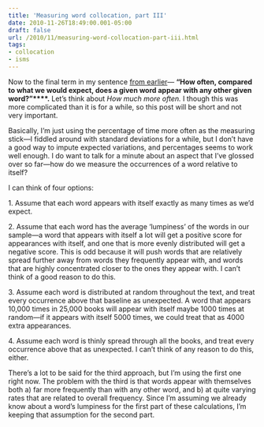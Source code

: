 ```yaml
---
title: 'Measuring word collocation, part III'
date: 2010-11-26T18:49:00.001-05:00
draft: false
url: /2010/11/measuring-word-collocation-part-iii.html
tags: 
- collocation
- isms
---
```


 <!-- /\* Font Definitions \*/ @font-face {font-family:Times; panose-1:2 0 5 0 0 0 0 0 0 0; mso-font-charset:0; mso-generic-font-family:auto; mso-font-pitch:variable; mso-font-signature:3 0 0 0 1 0;} @font-face {font-family:Cambria; panose-1:2 4 5 3 5 4 6 3 2 4; mso-font-charset:0; mso-generic-font-family:auto; mso-font-pitch:variable; mso-font-signature:3 0 0 0 1 0;} @font-face {font-family:"Trebuchet MS"; panose-1:2 11 6 3 2 2 2 2 2 4; mso-font-charset:0; mso-generic-font-family:auto; mso-font-pitch:variable; mso-font-signature:3 0 0 0 1 0;} /\* Style Definitions \*/ p.MsoNormal, li.MsoNormal, div.MsoNormal {mso-style-parent:""; margin-top:0in; margin-right:0in; margin-bottom:10.0pt; margin-left:0in; mso-pagination:widow-orphan; font-size:12.0pt; font-family:"Times New Roman"; mso-ascii-font-family:Cambria; mso-ascii-theme-font:minor-latin; mso-fareast-font-family:Cambria; mso-fareast-theme-font:minor-latin; mso-hansi-font-family:Cambria; mso-hansi-theme-font:minor-latin; mso-bidi-font-family:"Times New Roman"; mso-bidi-theme-font:minor-bidi;} span.apple-style-span {mso-style-name:apple-style-span;} @page Section1 {size:8.5in 11.0in; margin:1.0in 1.25in 1.0in 1.25in; mso-header-margin:.5in; mso-footer-margin:.5in; mso-paper-source:0;} div.Section1 {page:Section1;} -->   

Now to the final term in my sentence [from earlier](http://sappingattention.blogspot.com/2010/11/links-between-words.html#more)—  **“How often, compared to what we would expect, does a given word appear with any other given word?”****.** Let’s think about _How much more often._ I though this was more complicated than it is for a while, so this post will be short and not very important.

Basically, I’m just using the percentage of time more often as the measuring stick—I fiddled around with standard deviations for a while, but I don’t have a good way to impute expected variations, and percentages seems to work well enough. I do want to talk for a minute about an aspect that I’ve glossed over so far—how do we measure the occurrences of a word relative to itself?

  

I can think of four options:

1\. Assume that each word appears with itself exactly as many times as we’d expect.

2\. Assume that each word has the average ‘lumpiness’ of the words in our sample—a word that appears with itself a lot will get a positive score for appearances with itself, and one that is more evenly distributed will get a negative score. This is odd because it will push words that are relatively spread further away from words they frequently appear with, and words that are highly concentrated closer to the ones they appear with. I can’t think of a good reason to do this.

3\. Assume each word is distributed at random throughout the text, and treat every occurrence above that baseline as unexpected. A word that appears 10,000 times in 25,000 books will appear with itself maybe 1000 times at random—if it appears with itself 5000 times, we could treat that as 4000 extra appearances.

4\. Assume each word is thinly spread through all the books, and treat every occurrence above that as unexpected. I can’t think of any reason to do this, either.

There’s a lot to be said for the third approach, but I’m using the first one right now. The problem with the third is that words appear with themselves both a) far more frequently than with any other word, and b) at quite varying rates that are related to overall frequency. Since I’m assuming we already know about a word’s lumpiness for the first part of these calculations, I’m keeping that assumption for the second part.